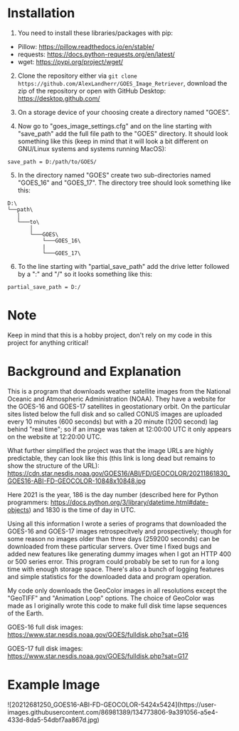<h1>Installation</h1>

1. You need to install these libraries/packages with pip:
- Pillow: https://pillow.readthedocs.io/en/stable/
- requests: https://docs.python-requests.org/en/latest/
- wget: https://pypi.org/project/wget/

2. Clone the repository either via `git clone https://github.com/AlexLandherr/GOES_Image_Retriever`, download the zip of the repository
or open with GitHub Desktop: https://desktop.github.com/

3. On a storage device of your choosing create a directory named "GOES".

4. Now go to "goes_image_settings.cfg" and on the line starting with "save_path" add the full file path to the "GOES" directory.
It should look something like this (keep in mind that it will look a bit different on GNU/Linux systems and systems running MacOS):
```
save_path = D:/path/to/GOES/
```
5. In the directory named "GOES" create two sub-directories named "GOES_16" and "GOES_17".
The directory tree should look something like this:
```
D:\
└──path\
   │   
   └───to\
       │
       └───GOES\
           └───GOES_16\
           |
           └───GOES_17\
```

6. To the line starting with "partial_save_path" add the drive letter followed by a ":" and "/"
so it looks something like this:
```
partial_save_path = D:/
```

<h1>Note</h1>
Keep in mind that this is a hobby project, don't rely on my code in this project for anything critical!


<h1>Background and Explanation</h1>
This is a program that downloads weather satellite images from the National Oceanic and Atmospheric Administration (NOAA). They have a website for the GOES-16 and GOES-17 satellites in geostationary orbit. On the particular sites listed below the full disk and so called CONUS images are uploaded every 10 minutes (600 seconds) but with a 20 minute (1200 second) lag behind "real time"; so if an image was taken at 12:00:00 UTC it only appears on the website at 12:20:00 UTC.

What further simplified the project was that the image URLs are highly predictable, they can look like this (this link is long dead but remains to show the structure of the URL):
https://cdn.star.nesdis.noaa.gov/GOES16/ABI/FD/GEOCOLOR/20211861830_GOES16-ABI-FD-GEOCOLOR-10848x10848.jpg

Here 2021 is the year, 186 is the day number (described here for Python programmers: https://docs.python.org/3/library/datetime.html#date-objects) and 1830 is the time of day in UTC.

Using all this information I wrote a series of programs that downloaded the GOES-16 and GOES-17 images retrospecitvely and prospectively; though for some reason no images older than three days (259200 seconds) can be downloaded from these particular servers. Over time I fixed bugs and added new features like generating dummy images when I got an HTTP 400 or 500 series error. This program could probably be set to run for a long time with enough storage space. There's also a bunch of logging features and simple statistics for the downloaded data and program operation.

My code only downloads the GeoColor images in all resolutions except the "GeoTIFF" and "Animation Loop" options. The choice of GeoColor was made as I originally wrote this code to make full disk time lapse sequences of the Earth.

GOES-16 full disk images:
https://www.star.nesdis.noaa.gov/GOES/fulldisk.php?sat=G16

GOES-17 full disk images:
https://www.star.nesdis.noaa.gov/GOES/fulldisk.php?sat=G17

<h1>Example Image</h1>
![20212681250_GOES16-ABI-FD-GEOCOLOR-5424x5424](https://user-images.githubusercontent.com/86981389/134773806-9a391056-a5e4-433d-8da5-54dbf7aa867d.jpg)
